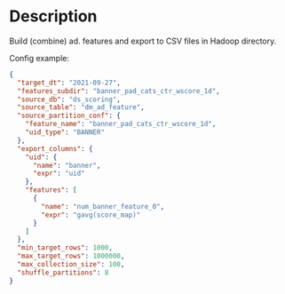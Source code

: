 # Description

Build (combine) ad. features and export to CSV files in Hadoop directory.

Config example:
```json
{
  "target_dt": "2021-09-27",
  "features_subdir": "banner_pad_cats_ctr_wscore_1d",
  "source_db": "ds_scoring",
  "source_table": "dm_ad_feature",
  "source_partition_conf": {
    "feature_name": "banner_pad_cats_ctr_wscore_1d",
    "uid_type": "BANNER"
  },
  "export_columns": {
    "uid": {
      "name": "banner",
      "expr": "uid"
    },
    "features": [
      {
        "name": "num_banner_feature_0",
        "expr": "gavg(score_map)"
      }
    ]
  },
  "min_target_rows": 1000,
  "max_target_rows": 1000000,
  "max_collection_size": 100,
  "shuffle_partitions": 8
}
```
